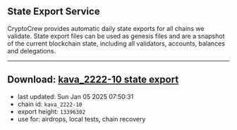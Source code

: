 ## State Export Service
CryptoCrew provides automatic daily state exports for all chains we validate. State export files can be used as genesis files and are a snapshot of the current blockchain state, including all validators, accounts, balances and delegations.

---
**Download: [kava_2222-10 state export](https://dl-eu2.ccvalidators.com/SERVICE/kava/kava_2222-10_export_13396302.json)**
---

- last updated: Sun Jan 05 2025 07:50:31
- chain id: `kava_2222-10`
- export height: `13396302`
- use for: airdrops, local tests, chain recovery
